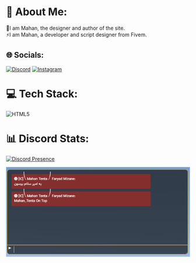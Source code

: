 # 💫 About Me:
💠I am Mahan, the designer and author of the site.<br>⚡I am Mahan, a developer and script designer from Fivem.


## 🌐 Socials:
[![Discord](https://img.shields.io/badge/Discord-%237289DA.svg?logo=discord&logoColor=white)](https://discord.gg/FeKz6ubNMz) [![Instagram](https://img.shields.io/badge/Instagram-%23E4405F.svg?logo=Instagram&logoColor=white)](https://instagram.com/Mahan_Tenta) 

# 💻 Tech Stack:
![HTML5](https://img.shields.io/badge/html5-%23E34F26.svg?style=for-the-badge&logo=html5&logoColor=white)
# 📊 Discord Stats:
[![Discord Presence](https://lanyard.cnrad.dev/api/709695305003565086)](https://discord.com/users/709695305003565086)

![Amir](gg.png)
